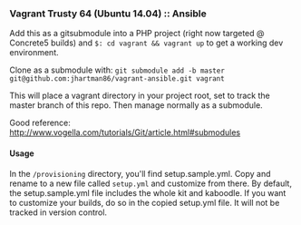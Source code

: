 ### Vagrant Trusty 64 (Ubuntu 14.04) :: Ansible

Add this as a gitsubmodule into a PHP project (right now targeted @ Concrete5 builds)
and `$: cd vagrant && vagrant up` to get a working dev environment.

Clone as a submodule with:
`git submodule add -b master git@github.com:jhartman86/vagrant-ansible.git vagrant`

This will place a vagrant directory in your project root, set to track the master
branch of this repo. Then manage normally as a submodule.

Good reference: http://www.vogella.com/tutorials/Git/article.html#submodules

#### Usage

In the `/provisioning` directory, you'll find setup.sample.yml. Copy and rename to a
new file called `setup.yml` and customize from there. By default, the setup.sample.yml
file includes the whole kit and kaboodle. If you want to customize your builds, do so
in the copied setup.yml file. It will not be tracked in version control.